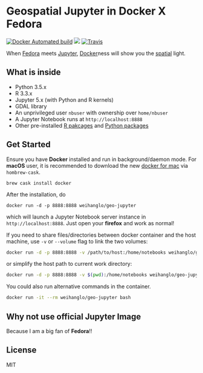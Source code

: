 # Geospatial Jupyter in Docker X Fedora

[![Docker Automated build](https://img.shields.io/docker/automated/weihanglo/geo-jupyter.svg)](https://hub.docker.com/r/weihanglo/geo-jupyter) [![](https://images.microbadger.com/badges/image/weihanglo/geo-jupyter.svg)](https://microbadger.com/images/weihanglo/geo-jupyter "Get your own image badge on microbadger.com")
[![Travis](https://img.shields.io/travis/weihanglo/geo-jupyter.svg)](https://travis-ci.org/weihanglo/geo-jupyter)

When [Fedora][1] meets [Jupyter][2], [Docker][3]ness will show you the [spatial][4] light.

[1]: https://getfedora.org/
[2]: http://jupyter.org/
[3]: https://www.docker.com/
[4]: https://en.wikipedia.org/wiki/Geospatial_analysis

## What is inside

- Python 3.5.x
- R 3.3.x
- Jupyter 5.x (with Python and R kernels)
- GDAL library
- An unprivileged user `nbuser` with ownership over `home/nbuser`
- A Jupyter Notebook runs at `http://localhost:8888`
- Other pre-installed [R pakcages](Rpackages.R) and [Python packages](http://example.com)

## Get Started

Ensure you have **Docker** installed and run in background/daemon mode. 
For **macOS** user, it is recommended to download the new [docker for mac][docker-mac] via `hombrew-cask`.

```
brew cask install docker
```

[docker-mac]: https://docs.docker.com/docker-for-mac/


After the installation,  do

```
docker run -d -p 8888:8888 weihanglo/geo-jupyter
```

which will launch a Jupyter Notebook server instance in `http://localhost:8888`.
Just open your **firefox** and work as normal!

If you need to share files/directories between docker container and the host machine, use `-v` or `--volume` flag to link the two volumes:

```bash
docker run -d -p 8888:8888 -v /path/to/host:/home/notebooks weihanglo/geo-jupyter
```

or simplify the host path to current work directory:

```bash
docker run -d -p 8888:8888 -v $(pwd):/home/notebooks weihanglo/geo-jupyter
```

You could also run alternative commands in the container.

```bash
docker run -it --rm weihanglo/geo-jupyter bash
```

## Why not use official Jupyter Image

Because I am a big fan of **Fedora**!!

## License

MIT
 